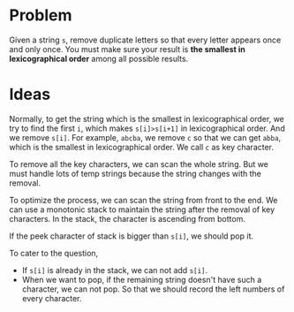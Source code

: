 # Problem

Given a string `s`, remove duplicate letters so that every letter appears once and only once. You must make sure your result is **the smallest in lexicographical order** among all possible results.

# Ideas

Normally, to get the string which is the smallest in lexicographical order, we try to find the first `i`, which makes `s[i]>s[i+1]` in lexicographical order. And we remove `s[i]`. For example, `abcba`, we remove `c` so that we can get `abba`, which is the smallest in lexicographical order. We call `c` as key character.

To remove all the key characters, we can scan the whole string. But we must handle lots of temp strings because the string changes with the removal.

To optimize the process, we can scan the string from front to the end. We can use a monotonic stack to maintain the string after the removal of key characters. In the stack, the character is ascending from bottom.

If the peek character of stack is bigger than `s[i]`, we should pop it.

To cater to the question,

- If `s[i]` is already in the stack, we can not add `s[i]`.
- When we want to pop, if the remaining string doesn't have such a character, we can not pop. So that we should record the left numbers of every character.




